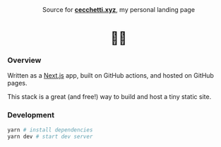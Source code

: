 <div align="center"

Source for **[cecchetti.xyz](https://cecchetti.xyz)**, my personal landing page 
# 👨‍💻
     
</div>

### Overview

Written as a [Next.js](https://nextjs.org/) app, built on GitHub actions, and hosted on GitHub pages.

This stack is a great (and free!) way to build and host a tiny static site.

### Development

```bash
yarn # install dependencies
yarn dev # start dev server
```
